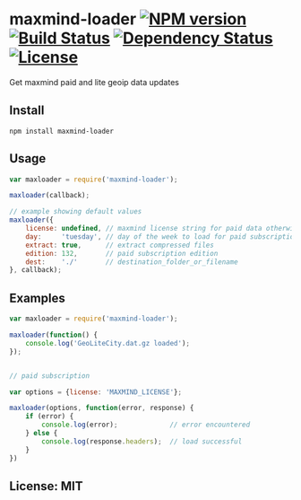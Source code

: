 # maxmind-loader [![NPM version](https://badge.fury.io/js/maxmind-loader.png?branch=master)](http://badge.fury.io/js/maxmind-loader) [![Build Status](https://travis-ci.org/angleman/maxmind-loader.png?branch=master)](https://travis-ci.org/angleman/maxmind-loader) [![Dependency Status](https://gemnasium.com/angleman/maxmind-loader.png?branch=master)](https://gemnasium.com/angleman/maxmind-loader) [![License](http://badgr.co/use/MIT.png?bg=%234ed50e)](http://opensource.org/licenses/MIT)

Get maxmind paid and lite geoip data updates

## Install

```
npm install maxmind-loader
```

## Usage

```javascript
var maxloader = require('maxmind-loader');

maxloader(callback);

// example showing default values
maxloader({
	license: undefined, // maxmind license string for paid data otherwise free version loaded
	day:     'tuesday', // day of the week to load for paid subscription
	extract: true,      // extract compressed files
	edition: 132,       // paid subscription edition
	dest:    './'       // destination_folder_or_filename
}, callback);
```

## Examples

```javascript
var maxloader = require('maxmind-loader');

maxloader(function() {
	console.log('GeoLiteCity.dat.gz loaded');
});


// paid subscription

var options = {license: 'MAXMIND_LICENSE'};

maxloader(options, function(error, response) {
	if (error) {
		console.log(error);				// error encountered
	} else {
		console.log(response.headers);	// load successful
	}
})
```

## License: MIT